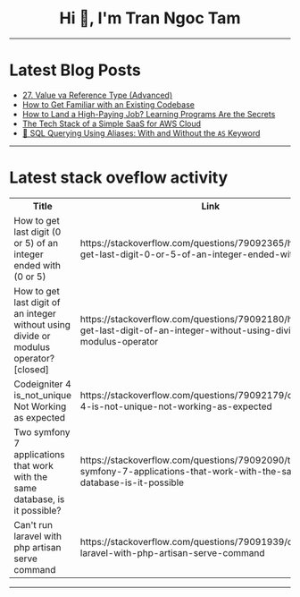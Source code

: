 <h1 align="center">Hi 👋, I'm Tran Ngoc Tam</h1>

---

# Latest Blog Posts 
<!-- BLOG-POST-LIST:START -->
- [27. Value va Reference Type &lpar;Advanced&rpar;](https://dev.to/sunnat_qayumov/27-value-va-reference-type-advanced-4g0g)
- [How to Get Familiar with an Existing Codebase](https://dev.to/isaactony/how-to-get-familiar-with-an-existing-codebase-49k5)
- [How to Land a High-Paying Job? Learning Programs Are the Secrets](https://dev.to/dhruvjoshi9/how-to-land-a-high-paying-job-learning-programs-are-the-secrets-5258)
- [The Tech Stack of a Simple SaaS for AWS Cloud](https://dev.to/server_kota/the-tech-stack-of-a-simple-saas-for-aws-cloud-4lhm)
- [🚀 SQL Querying Using Aliases: With and Without the `AS` Keyword](https://dev.to/arkadiptakundu/sql-querying-using-aliases-with-and-without-the-as-keyword-gom)
<!-- BLOG-POST-LIST:END -->

---

# Latest stack oveflow activity
<table>
  <tr><th>Title</th><th>Link</th></tr>
  <!-- STACKOVERFLOW:START --><tr><td>How to get last digit &lpar;0 or 5&rpar; of an integer ended with &lpar;0 or 5&rpar;</td><td>https://stackoverflow.com/questions/79092365/how-to-get-last-digit-0-or-5-of-an-integer-ended-with-0-or-5</td></tr><tr><td>How to get last digit of an integer without using divide or modulus operator? [closed]</td><td>https://stackoverflow.com/questions/79092180/how-to-get-last-digit-of-an-integer-without-using-divide-or-modulus-operator</td></tr><tr><td>Codeigniter 4 is_not_unique Not Working as expected</td><td>https://stackoverflow.com/questions/79092179/codeigniter-4-is-not-unique-not-working-as-expected</td></tr><tr><td>Two symfony 7 applications that work with the same database, is it possible?</td><td>https://stackoverflow.com/questions/79092090/two-symfony-7-applications-that-work-with-the-same-database-is-it-possible</td></tr><tr><td>Can&#39;t run laravel with php artisan serve command</td><td>https://stackoverflow.com/questions/79091939/cant-run-laravel-with-php-artisan-serve-command</td></tr><!-- STACKOVERFLOW:END -->
</table>

---



